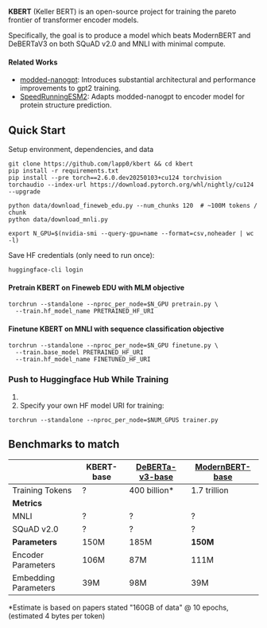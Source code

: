 **KBERT** (Keller BERT) is an open-source project for training the pareto frontier of transformer encoder models.

Specifically, the goal is to produce a model which beats ModernBERT and DeBERTaV3 on both SQuAD v2.0 and MNLI with minimal compute.

#### Related Works

- [modded-nanogpt](https://github.com/KellerJordan/modded-nanogpt): Introduces substantial architectural and performance improvements to gpt2 training.
- [SpeedRunningESM2](https://github.com/Synthyra/SpeedRunningESM2): Adapts modded-nanogpt to encoder model for protein structure prediction.

## Quick Start

Setup environment, dependencies, and data
```
git clone https://github.com/lapp0/kbert && cd kbert
pip install -r requirements.txt
pip install --pre torch==2.6.0.dev20250103+cu124 torchvision torchaudio --index-url https://download.pytorch.org/whl/nightly/cu124 --upgrade

python data/download_fineweb_edu.py --num_chunks 120  # ~100M tokens / chunk
python data/download_mnli.py

export N_GPU=$(nvidia-smi --query-gpu=name --format=csv,noheader | wc -l)
```

Save HF credentials (only need to run once):
```
huggingface-cli login
```

#### Pretrain KBERT on Fineweb EDU with MLM objective
```
torchrun --standalone --nproc_per_node=$N_GPU pretrain.py \
  --train.hf_model_name PRETRAINED_HF_URI
```

#### Finetune KBERT on MNLI with sequence classification objective
```
torchrun --standalone --nproc_per_node=$N_GPU finetune.py \
  --train.base_model PRETRAINED_HF_URI
  --train.hf_model_name FINETUNED_HF_URI
```


### Push to Huggingface Hub While Training

1)
2) Specify your own HF model URI for training:
```
torchrun --standalone --nproc_per_node=$NUM_GPUS trainer.py
```


## Benchmarks to match
|                      | KBERT-base | [DeBERTa-v3-base](https://arxiv.org/abs/2111.09543) | [ModernBERT-base](https://arxiv.org/abs/2412.13663) |
|----------------------|------------|-----------------------------------------------------|-----------------------------------------------------|
| Training Tokens      | ?          | 400 billion*                                        | 1.7 trillion                                        |
| **Metrics**          |            |                                                     |                                                     |
| MNLI                 | ?          | ?                                                   | ?                                                   |
| SQuAD v2.0           | ?          | ?                                                   | ?                                                   |
| **Parameters**       | 150M       | 185M                                                | **150M**                                            |
| Encoder Parameters   | 106M       | 87M                                                 | 111M                                                |
| Embedding Parameters | 39M        | 98M                                                 | 39M                                                 |

 *Estimate is based on papers stated "160GB of data" @ 10 epochs, (estimated 4 bytes per token)


